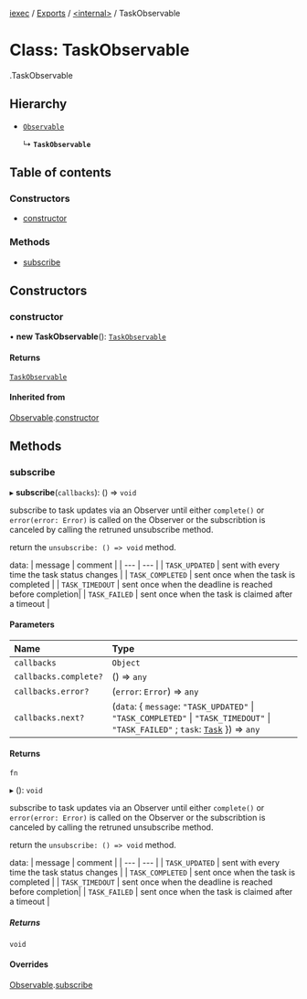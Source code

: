 [iexec](../README.md) / [Exports](../modules.md) / [<internal\>](../modules/internal_.md) / TaskObservable

# Class: TaskObservable

[<internal>](../modules/internal_.md).TaskObservable

## Hierarchy

- [`Observable`](Observable.md)

  ↳ **`TaskObservable`**

## Table of contents

### Constructors

- [constructor](internal_.TaskObservable.md#constructor)

### Methods

- [subscribe](internal_.TaskObservable.md#subscribe)

## Constructors

### constructor

• **new TaskObservable**(): [`TaskObservable`](internal_.TaskObservable.md)

#### Returns

[`TaskObservable`](internal_.TaskObservable.md)

#### Inherited from

[Observable](Observable.md).[constructor](Observable.md#constructor)

## Methods

### subscribe

▸ **subscribe**(`callbacks`): () => `void`

subscribe to task updates via an Observer until either `complete()` or `error(error: Error)` is called on the Observer or the subscribtion is canceled by calling the retruned unsubscribe method.

return the `unsubscribe: () => void` method.

data:
| message | comment |
| --- | --- |
| `TASK_UPDATED` | sent with every time the task status changes |
| `TASK_COMPLETED` | sent once when the task is completed |
| `TASK_TIMEDOUT` | sent once when the deadline is reached before completion|
| `TASK_FAILED` | sent once when the task is claimed after a timeout |

#### Parameters

| Name | Type |
| :------ | :------ |
| `callbacks` | `Object` |
| `callbacks.complete?` | () => `any` |
| `callbacks.error?` | (`error`: `Error`) => `any` |
| `callbacks.next?` | (`data`: { `message`: ``"TASK_UPDATED"`` \| ``"TASK_COMPLETED"`` \| ``"TASK_TIMEDOUT"`` \| ``"TASK_FAILED"`` ; `task`: [`Task`](../interfaces/internal_.Task.md)  }) => `any` |

#### Returns

`fn`

▸ (): `void`

subscribe to task updates via an Observer until either `complete()` or `error(error: Error)` is called on the Observer or the subscribtion is canceled by calling the retruned unsubscribe method.

return the `unsubscribe: () => void` method.

data:
| message | comment |
| --- | --- |
| `TASK_UPDATED` | sent with every time the task status changes |
| `TASK_COMPLETED` | sent once when the task is completed |
| `TASK_TIMEDOUT` | sent once when the deadline is reached before completion|
| `TASK_FAILED` | sent once when the task is claimed after a timeout |

##### Returns

`void`

#### Overrides

[Observable](Observable.md).[subscribe](Observable.md#subscribe)

